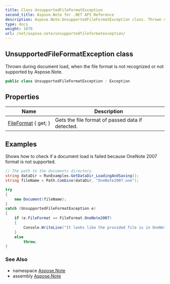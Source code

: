 ```yaml
---
title: Class UnsupportedFileFormatException
second_title: Aspose.Note for .NET API Reference
description: Aspose.Note.UnsupportedFileFormatException class. Thrown during document load when the file format is not recognized or not supported by Aspose.Note
type: docs
weight: 1070
url: /net/aspose.note/unsupportedfileformatexception/
---
```

## UnsupportedFileFormatException class

Thrown during document load, when the file format is not recognized or not supported by Aspose.Note.

```csharp
public class UnsupportedFileFormatException : Exception
```

## Properties

| Name | Description |
| --- | --- |
| [FileFormat](../../aspose.note/unsupportedfileformatexception/fileformat/) { get; } | Gets the file format of passed data if detected. |

## Examples

Shows how to check if a document load is failed because OneNote 2007 format is not supported.

```csharp
// The path to the documents directory.
string dataDir = RunExamples.GetDataDir_LoadingAndSaving();
string fileName = Path.Combine(dataDir, "OneNote2007.one");

try
{
    new Document(fileName);
}
catch (UnsupportedFileFormatException e)
{
    if (e.FileFormat == FileFormat.OneNote2007)
    {
        Console.WriteLine("It looks like the provided file is in OneNote 2007 format that is not supported.");
    }
    else
        throw;
}
```

### See Also

* namespace [Aspose.Note](../../aspose.note/)
* assembly [Aspose.Note](../../)


